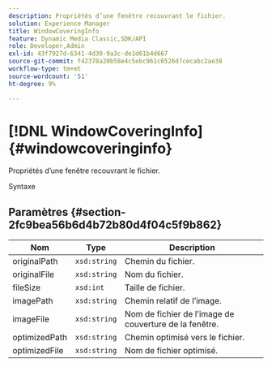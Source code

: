 ```yaml
---
description: Propriétés d’une fenêtre recouvrant le fichier.
solution: Experience Manager
title: WindowCoveringInfo
feature: Dynamic Media Classic,SDK/API
role: Developer,Admin
exl-id: 43f7927d-6341-4d30-9a3c-de1d61b4d667
source-git-commit: f42378a20b58e4c5ebc961c6526d7cecabc2ae38
workflow-type: tm+mt
source-wordcount: '51'
ht-degree: 9%

---
```


# [!DNL WindowCoveringInfo]{#windowcoveringinfo}

Propriétés d’une fenêtre recouvrant le fichier.

Syntaxe

## Paramètres {#section-2fc9bea56b6d4b72b80d4f04c5f9b862}

| Nom | Type | Description |
|---|---|---|
| originalPath | `xsd:string` | Chemin du fichier. |
| originalFile | `xsd:string` | Nom du fichier. |
| fileSize | `xsd:int` | Taille de fichier. |
| imagePath | `xsd:string` | Chemin relatif de l’image. |
| imageFile | `xsd:string` | Nom de fichier de l’image de couverture de la fenêtre. |
| optimizedPath | `xsd:string` | Chemin optimisé vers le fichier. |
| optimizedFile | `xsd:string` | Nom de fichier optimisé. |
